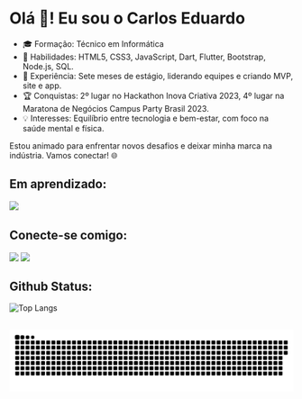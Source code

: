 # Olá 👋! Eu sou o Carlos Eduardo

- 🎓 Formação: Técnico em Informática <!--, cursando Análise e Desenvolvimento de Sistemas. -->
- 🚀 Habilidades: HTML5, CSS3, JavaScript, Dart, Flutter, Bootstrap, Node.js, SQL.
- 💼 Experiência: Sete meses de estágio, liderando equipes e criando MVP, site e app.
- 🏆 Conquistas: 2º lugar no Hackathon Inova Criativa 2023, 4º lugar na Maratona de Negócios Campus Party Brasil 2023.
- 💡 Interesses: Equilíbrio entre tecnologia e bem-estar, com foco na saúde mental e física.

Estou animado para enfrentar novos desafios e deixar minha marca na indústria. Vamos conectar! 🌐

## Em aprendizado:
  <a href="https://skillicons.dev">
     <img src="https://skillicons.dev/icons?i=javascript,html,css,bootstrap,react,dart,flutter,figma,mysql,nodejs" />
  </a>

## Conecte-se comigo:

<a href="https://www.linkedin.com/in/carlos-eduardo-adolfo/" target="_blank"><img src="https://img.shields.io/badge/-LinkedIn-%230077B5?style=for-the-badge&logo=linkedin&logoColor=white" target="_blank"></a> 
<a href="https://desenvolvedorcarloseduardo.web.app/" target="_blank"><img src="https://img.shields.io/badge/my_portfolio-000?style=for-the-badge&logo=ko-fi&logoColor=white" target="_blank"></a> 
  
## Github Status:

![Top Langs](https://github-readme-stats-git-masterrstaa-rickstaa.vercel.app/api/top-langs/?username=carloseduardo31&bg_color=000&border_color=30A3DC&title_color=E94D5F&text_color=FFF)
 
 ##
 
 ![Snake animation](https://github.com/carloseduardo31/carloseduardo31/blob/output/github-contribution-grid-snake.svg)  


<!--
**CarlosEduardo31/CarlosEduardo31** is a ✨ _special_ ✨ repository because its `README.md` (this file) appears on your GitHub profile.

Here are some ideas to get you started:

- 🔭 I’m currently working on ...
- 🌱 I’m currently learning ...
- 👯 I’m looking to collaborate on ...
- 🤔 I’m looking for help with ...
- 💬 Ask me about ...
- 📫 How to reach me: ...
- 😄 Pronouns: ...
- ⚡ Fun fact: ...
-->
